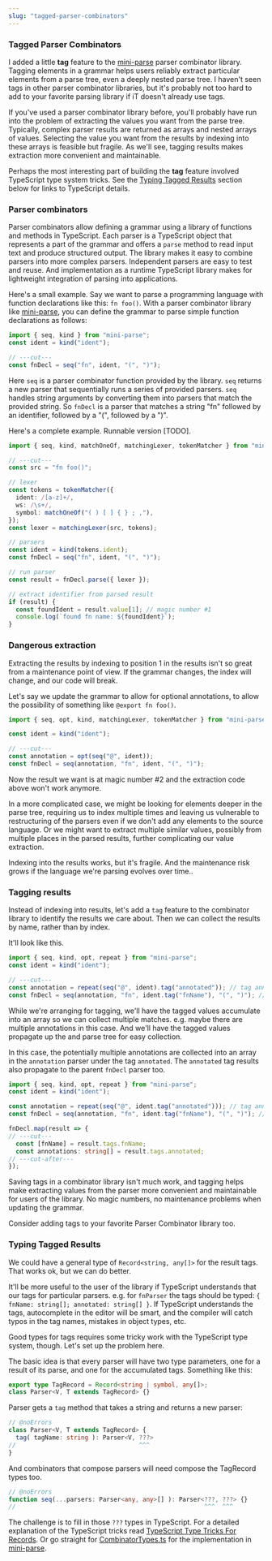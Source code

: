 ```yaml
---
slug: "tagged-parser-combinators"
---
```


### Tagged Parser Combinators

I added a little **tag** feature to the
[mini-parse] parser combinator library.
Tagging elements in a grammar helps
users reliably extract particular elements from a parse tree,
even a deeply nested parse tree.
I haven't seen tags in other parser combinator libraries,
but it's probably not
too hard to add to your favorite parsing library if iT
doesn't already use tags.

If you've used a parser combinator library before,
you'll probably have run into the problem
of extracting the values you want from the parse tree.
Typically, complex parser results are returned as arrays
and nested arrays of values.
Selecting the value you want from the results by indexing
into these arrays is feasible but fragile.
As we'll see, tagging results makes extraction more convenient and maintainable.

Perhaps the most interesting part of
building the **tag** feature involved TypeScript
type system tricks. See the
[Typing Tagged Results](#typing-tagged-results) section
below for links to TypeScript details.

### Parser combinators

Parser combinators allow defining a grammar using
a library of functions and methods in TypeScript.
Each parser is a TypeScript object
that represents a part of the grammar
and offers a `parse` method to read input text
and produce structured output.
The library makes it easy to combine parsers into more complex parsers.
Independent parsers are easy to test and reuse.
And implementation as a runtime TypeScript library
makes for lightweight integration of parsing into applications.

Here's a small example.
Say we want to parse a programming language with
function declarations like this: `fn foo()`.
With a parser combinator library like [mini-parse],
you can define the grammar to parse simple function declarations as follows:

```ts
import { seq, kind } from "mini-parse";
const ident = kind("ident");

// ---cut---
const fnDecl = seq("fn", ident, "(", ")");
```

Here `seq` is a parser combinator function provided by the library.
`seq` returns a new parser that sequentially runs a series of provided parsers.
`seq` handles string arguments by converting them into parsers that match
the provided string.
So `fnDecl` is a parser that matches a string "fn" followed by
an identifier, followed by a "(", followed by a ")".

Here's a complete example. Runnable version [TODO].

```ts
import { seq, kind, matchOneOf, matchingLexer, tokenMatcher } from "mini-parse";

// ---cut---
const src = "fn foo()";

// lexer
const tokens = tokenMatcher({
  ident: /[a-z]+/,
  ws: /\s+/,
  symbol: matchOneOf("( ) [ ] { } ; ,"),
});
const lexer = matchingLexer(src, tokens);

// parsers
const ident = kind(tokens.ident);
const fnDecl = seq("fn", ident, "(", ")");

// run parser
const result = fnDecl.parse({ lexer });

// extract identifier from parsed result
if (result) {
  const foundIdent = result.value[1]; // magic number #1
  console.log(`found fn name: ${foundIdent}`);
}
```

### Dangerous extraction

Extracting the results by indexing to position
1 in the results isn't so great from a maintenance point of view.
If the grammar changes, the index will change, and our code will break.

Let's say we update the grammar to allow for optional annotations,
to allow the possibility of something like `@export fn foo()`.

```ts
import { seq, opt, kind, matchingLexer, tokenMatcher } from "mini-parse";

const ident = kind("ident");

// ---cut---
const annotation = opt(seq("@", ident));
const fnDecl = seq(annotation, "fn", ident, "(", ")");
```

Now the result we want is at magic number #2
and the extraction code above won't work anymore.

In a more complicated case,
we might be looking for elements deeper in the parse tree,
requiring us to index multiple times and leaving
us vulnerable to restructuring of the parsers even if we don't
add any elements to the source language.
Or we might want to extract multiple similar values,
possibly from multiple places in the parsed results,
further complicating our value extraction.

Indexing into the results works, but it's fragile.
And the maintenance risk grows if the language we're parsing
evolves over time..

### Tagging results

Instead of indexing into results,
let's add a `tag` feature to the combinator library
to identify the results we care about.
Then we can collect the results by name, rather than by index.

It'll look like this.

```ts
import { seq, kind, opt, repeat } from "mini-parse";
const ident = kind("ident");

// ---cut---
const annotation = repeat(seq("@", ident).tag("annotated")); // tag annotations
const fnDecl = seq(annotation, "fn", ident.tag("fnName"), "(", ")"); // tag fnName
```

While we're arranging for tagging, we'll have the tagged values accumulate
into an array so we can collect multiple matches.
e.g. maybe there are multiple annotations in this case.
And we'll have the tagged values propagate up the
and parse tree for easy collection.

In this case, the potentially multiple annotations are collected into an array in
the `annotation` parser under the tag `annotated`.
The `annotated` tag results also propagate to the parent `fnDecl` parser too.

```ts
import { seq, kind, opt, repeat } from "mini-parse";
const ident = kind("ident");

const annotation = repeat(seq("@", ident.tag("annotated"))); // tag annotations
const fnDecl = seq(annotation, "fn", ident.tag("fnName"), "(", ")"); // tag fnName

fnDecl.map(result => {
// ---cut---
  const [fnName] = result.tags.fnName;
  const annotations: string[] = result.tags.annotated;
// ---cut-after---
});
```

Saving tags in a combinator library isn't much work, and
tagging helps make extracting values from the parser more convenient and
maintainable for users of the library.
No magic numbers, no maintenance problems when updating the grammar.

Consider adding tags to your favorite Parser Combinator library too.

### Typing Tagged Results

We could have a general type of `Record<string, any[]>` for the result tags.
That works ok, but we can do better.

It'll be more useful to the user of the library if TypeScript
understands that our tags for particular parsers.
e.g. for `fnParser` the tags should be typed: `{ fnName: string[]; annotated: string[] }`.
If TypeScript understands the tags, autocomplete in the editor will be smart,
and the compiler will catch typos in the tag names,
mistakes in object types, etc.

Good types for tags requires some tricky work with
the TypeScript type system, though.
Let's set up the problem here.

The basic idea is that every parser will have two type parameters,
one for a result of its parse, and one for the accumulated tags.
Something like this:

```ts
export type TagRecord = Record<string | symbol, any[]>;
class Parser<V, T extends TagRecord> {}
```

Parser gets a `tag` method that takes a string and returns a new parser:

```ts
// @noErrors
class Parser<V, T extends TagRecord> {
  tag( tagName: string ): Parser<V, ???>
//                                  ^^^
}
```

And combinators that compose parsers will need compose the TagRecord types too.

```ts
// @noErrors
function seq(...parsers: Parser<any, any>[] ): Parser<???, ???> {}
//                                                    ^^^  ^^^
```

The challenge is to fill in those `???` types in TypeScript.
For a detailed explanation
of the TypeScript tricks read [TypeScript Type Tricks For Records].
Or go straight for [CombinatorTypes.ts] for the implementation in [mini-parse].

[Mini-Parse]: https://npmjs.com/package/mini-parse
[TypeScript Type Tricks For Records]: https://github.com/mighdoll/wgsl-linker/tree/main/packages/mini-parse/doc/TypeTricksForRecords.md
[CombinatorTypes.ts]: https://github.com/mighdoll/wgsl-linker/tree/main/packages/mini-parse/src/CombinatorTypes.ts
